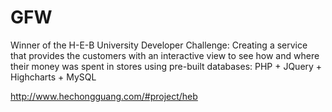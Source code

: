 GFW
===

Winner of the H-E-B University Developer Challenge: Creating a service that provides the customers with an interactive view to see how and where their money was spent in stores using pre-built databases: PHP + JQuery + Highcharts + MySQL  

http://www.hechongguang.com/#project/heb
